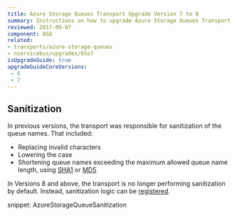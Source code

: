 ```yaml
---
title: Azure Storage Queues Transport Upgrade Version 7 to 8
summary: Instructions on how to upgrade Azure Storage Queues Transport Version 7 to 8.
reviewed: 2017-09-07
component: ASQ
related:
- transports/azure-storage-queues
- nservicebus/upgrades/6to7
isUpgradeGuide: true
upgradeGuideCoreVersions:
 - 6
 - 7
---
```



## Sanitization

In previous versions, the transport was responsible for sanitization of the queue names. That included:

 * Replacing invalid characters
 * Lowering the case
 * Shortening queue names exceeding the maximum allowed queue name length, using [SHA1](https://msdn.microsoft.com/en-us/library/system.security.cryptography.sha1.aspx) or [MD5](https://msdn.microsoft.com/en-us/library/system.security.cryptography.md5.aspx)

In Versions 8 and above, the transport is no longer performing sanitization by default. Instead, sanitization logic can be [registered](/transports/azure-storage-queues/sanitization.md).

snippet: AzureStorageQueueSanitization